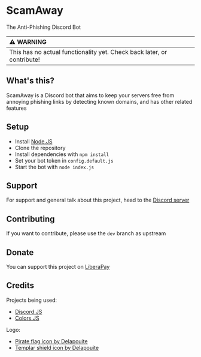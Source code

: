 # ScamAway
The Anti-Phishing Discord Bot

| :warning: WARNING          |
|:---------------------------|
| This has no actual functionality yet. Check back later, or contribute! |

## What's this?
ScamAway is a Discord bot that aims to keep your servers free from annoying phishing links by detecting known domains, and has other related features

## Setup
- Install [Node.JS](https://nodejs.org)
- Clone the repository
- Install dependencies with ``npm install``
- Set your bot token in ``config.default.js``
- Start the bot with ``node index.js``

## Support
For support and general talk about this project, head to the [Discord server](https://discord.xenorio.xyz)

## Contributing
If you want to contribute, please use the ``dev`` branch as upstream

## Donate
You can support this project on [LiberaPay](https://liberapay.com/Xenorio)

## Credits
Projects being used:
- [Discord.JS](https://github.com/discordjs/discord.js)
- [Colors.JS](https://github.com/Marak/colors.js)

Logo:
- [Pirate flag icon by Delapouite](https://game-icons.net/1x1/delapouite/pirate-flag.html)
- [Templar shield icon by Delapouite](https://game-icons.net/1x1/delapouite/templar-shield.html)
